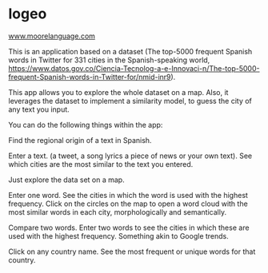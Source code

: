 # logeo
www.moorelanguage.com

This is an application based on a dataset (The top-5000 frequent Spanish words in Twitter for 331 cities in the Spanish-speaking world, https://www.datos.gov.co/Ciencia-Tecnolog-a-e-Innovaci-n/The-top-5000-frequent-Spanish-words-in-Twitter-for/nmid-inr9). 

This app allows you to explore the whole dataset on a map. Also, it leverages the dataset to implement a similarity model, to guess the city of any text you input.

You can do the following things within the app:

 Find the regional origin of a text in Spanish.

 Enter a text. (a tweet, a song lyrics a piece of news or your own text). See which cities are the most similar to the text you entered. 

 Just explore the data set on a map.

 Enter one word. See the cities in which the word is used with the highest frequency. Click on the circles on the map to open a word cloud with the most similar words in each city, morphologically and semantically.

 Compare two words. Enter two words to see the cities in which these are used with the highest frequency. Something akin to Google trends.


Click on any country name. See the most frequent or unique words for that country. 
